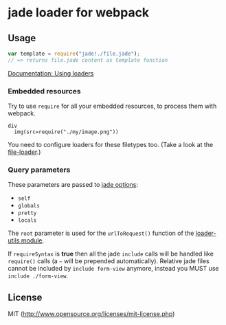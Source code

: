 # jade loader for webpack

## Usage

``` javascript
var template = require("jade!./file.jade");
// => returns file.jade content as template function
```

[Documentation: Using loaders](http://webpack.github.io/docs/using-loaders.html)

### Embedded resources

Try to use `require` for all your embedded resources, to process them with webpack.

``` jade
div
  img(src=require("./my/image.png"))
```

You need to configure loaders for these filetypes too. (Take a look at the [file-loader](https://github.com/webpack/file-loader).)

### Query parameters

These parameters are passed to [jade options](http://jade-lang.com/api/):
- `self`
- `globals`
- `pretty`
- `locals`

The `root` parameter is used for the `urlToRequest()` function of the
[loader-utils module](https://github.com/webpack/loader-utils#root-relative-urls).

If `requireSyntax` is __true__ then all the jade `include` calls will be handled like `require()` calls (a `~` will be prepended automatically).
Relative jade files cannot be included by `include form-view` anymore, instead you MUST use
`include ./form-view`.


## License

MIT (http://www.opensource.org/licenses/mit-license.php)
